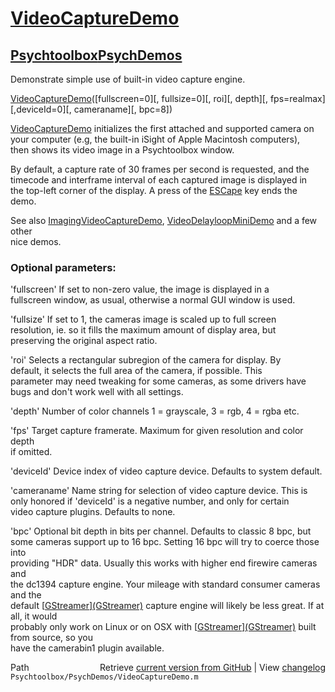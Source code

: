 # [VideoCaptureDemo](VideoCaptureDemo)
## [Psychtoolbox](Psychtoolbox)[PsychDemos](PsychDemos)

Demonstrate simple use of built-in video capture engine.  
  
[VideoCaptureDemo](VideoCaptureDemo)([fullscreen=0][, fullsize=0][, roi][, depth][, fps=realmax][,deviceId=0][, cameraname][, bpc=8])  
  
[VideoCaptureDemo](VideoCaptureDemo) initializes the first attached and supported camera on  
your computer (e.g, the built-in iSight of Apple Macintosh computers),  
then shows its video image in a Psychtoolbox window.  
  
By default, a capture rate of 30 frames per second is requested, and the  
timecode and interframe interval of each captured image is displayed in  
the top-left corner of the display. A press of the [ESCape](ESCape) key ends the  
demo.  
  
See also [ImagingVideoCaptureDemo](ImagingVideoCaptureDemo), [VideoDelayloopMiniDemo](VideoDelayloopMiniDemo) and a few other  
nice demos.  
  
### Optional parameters:  
  
'fullscreen' If set to non-zero value, the image is displayed in a  
fullscreen window, as usual, otherwise a normal GUI window is used.  
  
'fullsize' If set to 1, the cameras image is scaled up to full screen  
resolution, ie. so it fills the maximum amount of display area, but  
preserving the original aspect ratio.  
  
'roi' Selects a rectangular subregion of the camera for display. By  
default, it selects the full area of the camera, if possible. This  
parameter may need tweaking for some cameras, as some drivers have  
bugs and don't work well with all settings.  
  
'depth' Number of color channels 1 = grayscale, 3 = rgb, 4 = rgba etc.  
  
'fps' Target capture framerate. Maximum for given resolution and color depth  
if omitted.  
  
'deviceId' Device index of video capture device. Defaults to system default.  
  
'cameraname' Name string for selection of video capture device. This is  
only honored if 'deviceId' is a negative number, and only for certain  
video capture plugins. Defaults to none.  
  
'bpc' Optional bit depth in bits per channel. Defaults to classic 8 bpc, but  
some cameras support up to 16 bpc. Setting 16 bpc will try to coerce those into  
providing "HDR" data. Usually this works with higher end firewire cameras and  
the dc1394 capture engine. Your mileage with standard consumer cameras and the  
default [[GStreamer](GStreamer)][(GStreamer)]((GStreamer)) capture engine will likely be less great. If at all, it would  
probably only work on Linux or on OSX with [[GStreamer](GStreamer)][(GStreamer)]((GStreamer)) built from source, so you  
have the camerabin1 plugin available.  
  




<div class="code_header" style="text-align:right;">
  <span style="float:left;">Path&nbsp;&nbsp;</span> <span class="counter">Retrieve <a href=
  "https://raw.github.com/Psychtoolbox-3/Psychtoolbox-3/beta/Psychtoolbox/PsychDemos/VideoCaptureDemo.m">current version from GitHub</a> | View <a href=
  "https://github.com/Psychtoolbox-3/Psychtoolbox-3/commits/beta/Psychtoolbox/PsychDemos/VideoCaptureDemo.m">changelog</a></span>
</div>
<div class="code">
  <code>Psychtoolbox/PsychDemos/VideoCaptureDemo.m</code>
</div>

